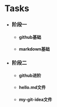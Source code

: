 # Tasks

* ### 阶段一
  * #### github基础
  * #### markdown基础   
* ### 阶段二
  * #### github进阶
  * #### hello.md文件
  * #### my-git-idea文件
